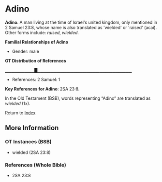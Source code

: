 # Adino
**Adino**. 
A man living at the time of Israel's united kingdom, only mentioned in 2 Samuel 23:8, whose name is also translated as 'wielded' or 'raised' (acai). 
Other forms include: 
*raised*, *wielded*. 




**Familial Relationships of Adino**


* Gender: male


**OT Distribution of References**

▁▁▁▁▁▁▁▁▁█▁▁▁▁▁▁▁▁▁▁▁▁▁▁▁▁▁▁▁▁▁▁▁▁▁▁▁▁▁
* References: 2 Samuel: 1



**Key References for Adino**: 
2SA 23:8. 


In the Old Testament (BSB), words representing “Adino” are translated as 
*wielded* (1x). 




Return to [Index](00-Index.md)

## More Information

### OT Instances (BSB)

* wielded (2SA 23:8)



### References (Whole Bible)

* 2SA 23:8




